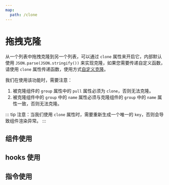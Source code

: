 ```yaml
---
map:
  path: /clone
---
```


# 拖拽克隆

从一个列表中拖拽克隆到另一个列表，可以通过 `clone` 属性来开启它，内部默认使用 `JSON.parse(JSON.stringify())` 来实现克隆，如果您需要传递自定义函数，请使用 `clone` 属性传递函数，使用方式[自定义克隆](../custom-clone/)。

我们在使用该功能时，需要注意：
1. 被克隆组件的 `group` 属性中的 `pull` 属性必须为 `clone`，否则无法克隆。
2. 被克隆组件中的 `group` 中的 `name` 属性必须与克隆组件的 `group` 中的 `name` 属性一致，否则无法克隆。


::: tip
注意：当我们使用 `clone` 属性时，需要重新生成一个唯一的 `key`，否则会导致组件渲染异常。
:::

## 组件使用

<demo src="./demo.vue"
title="使用组件实现克隆"
desc="通过group的pull.clone属性传递，实现clone">
</demo>

## hooks 使用

<demo src="./hooks.vue"
title="使用 hooks 实现克隆"
desc="使用 hooks 传递 options 实现克隆">
</demo>

## 指令使用

<demo src="./directive.vue"
title="使用指令实现克隆"
desc="使用指令传递 options 实现克隆">
</demo>
